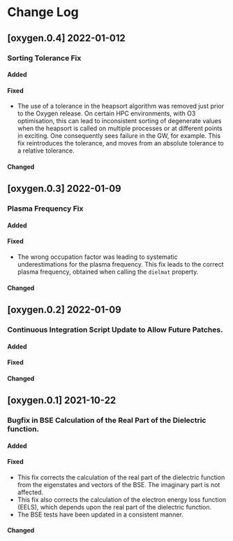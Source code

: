 # Change Log

[oxygen.0.4] 2022-01-012
----------------------------
### Sorting Tolerance Fix

#### Added

#### Fixed

* The use of a tolerance in the heapsort algorithm was removed just prior to the Oxygen release. On certain HPC
  environments, with O3 optimisation, this can lead to inconsistent sorting of degenerate values when the heapsort
  is called on multiple processes or at different points in exciting. One consequently sees failure in the GW, for 
  example. This fix reintroduces the tolerance, and moves from an absolute tolerance to a relative tolerance. 

#### Changed

[oxygen.0.3] 2022-01-09
----------------------------

### Plasma Frequency Fix  

#### Added

#### Fixed

* The wrong occupation factor was leading to systematic underestimations for the plasma frequency. This fix leads to the 
  correct plasma frequency, obtained when calling the `dielmat` property. 

#### Changed

 
[oxygen.0.2] 2022-01-09
----------------------------

### Continuous Integration Script Update to Allow Future Patches.
    
#### Added

#### Fixed

#### Changed

[oxygen.0.1] 2021-10-22
----------------------------

### Bugfix in BSE Calculation of the Real Part of the Dielectric function.

#### Added

#### Fixed

* This fix corrects the calculation of the real part of the dielectric function from the eigenstates and vectors of the 
  BSE. The imaginary part is not affected.
* This fix also corrects the calculation of the electron energy loss function (EELS), which depends upon the real part 
  of the dielectric function.
* The BSE tests have been updated in a consistent manner.

#### Changed
